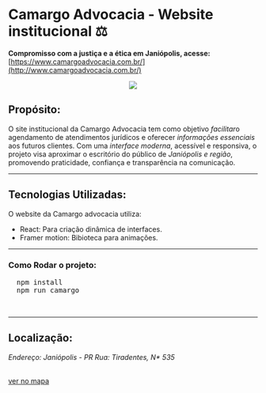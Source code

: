 #  Camargo Advocacia - Website institucional ⚖️
  __Compromisso com a justiça e a ética em Janiópolis, acesse:__
  [https://www.camargoadvocacia.com.br/](http://www.camargoadvocacia.com.br/)


<div style="display: flex; flex-direction: column; justify-content: center; align-items: center">
<img src="https://scontent.fmgf1-1.fna.fbcdn.net/v/t39.30808-6/305312642_511932254268068_6751336805813931097_n.jpg?_nc_cat=100&ccb=1-7&_nc_sid=6ee11a&_nc_ohc=-jGb-AS-9MUQ7kNvwE8Ytyw&_nc_oc=Adkk85nLvDjbvN4yOEVQRPSdIdCaBOH6LWHhux135-wITiysSBgbB0iD64Hyg8CbaFA&_nc_zt=23&_nc_ht=scontent.fmgf1-1.fna&_nc_gid=TodpBlpFr0m_d-hRg6ehzg&oh=00_AfObKgAjzuViCu1U8RSr7k74CVYqIdR4oHxypiTf7Mv9zA&oe=6858B963"/>
</div>



## Propósito: 
<p>
  O site institucional da Camargo Advocacia tem como objetivo <em>facilitar</em>o agendamento de atendimentos jurídicos e oferecer <em>informações essenciais</em> aos futuros clientes. Com uma <em>interface moderna</em>, acessível e responsiva, o projeto visa aproximar o escritório do público de <em>Janiópolis e região</em>, promovendo praticidade, confiança e transparência na comunicação.
</p>

---
## Tecnologias Utilizadas:
O website da Camargo advocacia utiliza:
- React: Para criação dinâmica de interfaces.
- Framer motion: Bibioteca para animações.
---
### Como Rodar o projeto:
<pre>
  npm install 
  npm run camargo
  

</pre>
---


## Localização:
<address>Endereço: Janiópolis - PR
Rua: Tiradentes, N* 535</address>
 <br/>

[ver no mapa](https://www.google.com/maps?ll=-24.142761,-52.782036&z=17&t=m&hl=pt-BR&gl=BR&mapclient=embed&cid=9412524470453315525)


